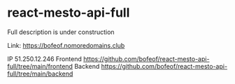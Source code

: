 # react-mesto-api-full
Full description is under construction

Link: https://bofeof.nomoredomains.club

IP  51.250.12.246
Frontend https://github.com/bofeof/react-mesto-api-full/tree/main/frontend
Backend  https://github.com/bofeof/react-mesto-api-full/tree/main/backend